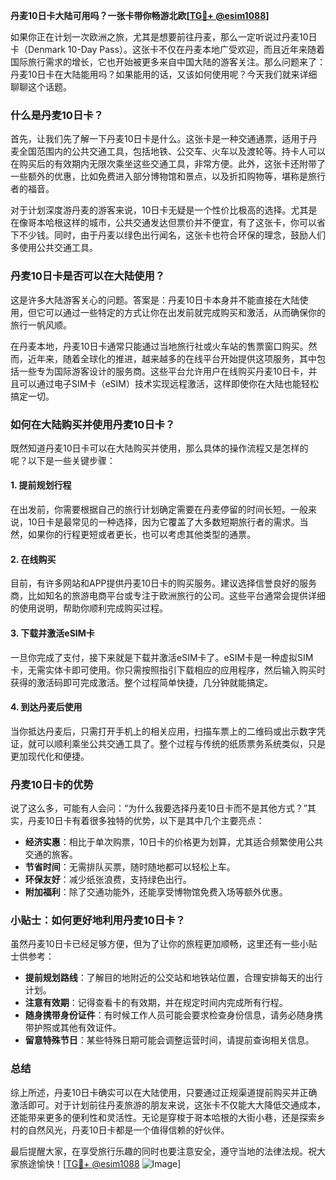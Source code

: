 **丹麦10日卡大陆可用吗？一张卡带你畅游北欧[[TG💪+ @esim1088](https://t.me/s/esim1088)]**

如果你正在计划一次欧洲之旅，尤其是想要前往丹麦，那么一定听说过丹麦10日卡（Denmark 10-Day Pass）。这张卡不仅在丹麦本地广受欢迎，而且近年来随着国际旅行需求的增长，它也开始被更多来自中国大陆的游客关注。那么问题来了：丹麦10日卡在大陆能用吗？如果能用的话，又该如何使用呢？今天我们就来详细聊聊这个话题。

### 什么是丹麦10日卡？

首先，让我们先了解一下丹麦10日卡是什么。这张卡是一种交通通票，适用于丹麦全国范围内的公共交通工具，包括地铁、公交车、火车以及渡轮等。持卡人可以在购买后的有效期内无限次乘坐这些交通工具，非常方便。此外，这张卡还附带了一些额外的优惠，比如免费进入部分博物馆和景点，以及折扣购物等，堪称是旅行者的福音。

对于计划深度游丹麦的游客来说，10日卡无疑是一个性价比极高的选择。尤其是在像哥本哈根这样的城市，公共交通发达但票价并不便宜，有了这张卡，你可以省下不少钱。同时，由于丹麦以绿色出行闻名，这张卡也符合环保的理念，鼓励人们多使用公共交通工具。

### 丹麦10日卡是否可以在大陆使用？

这是许多大陆游客关心的问题。答案是：丹麦10日卡本身并不能直接在大陆使用，但它可以通过一些特定的方式让你在出发前就完成购买和激活，从而确保你的旅行一帆风顺。

在丹麦本地，丹麦10日卡通常只能通过当地旅行社或火车站的售票窗口购买。然而，近年来，随着全球化的推进，越来越多的在线平台开始提供这项服务，其中包括一些专为国际游客设计的服务商。这些平台允许用户在线购买丹麦10日卡，并且可以通过电子SIM卡（eSIM）技术实现远程激活，这样即使你在大陆也能轻松搞定一切。

### 如何在大陆购买并使用丹麦10日卡？

既然知道丹麦10日卡可以在大陆购买并使用，那么具体的操作流程又是怎样的呢？以下是一些关键步骤：

#### 1. 提前规划行程
在出发前，你需要根据自己的旅行计划确定需要在丹麦停留的时间长短。一般来说，10日卡是最常见的一种选择，因为它覆盖了大多数短期旅行者的需求。当然，如果你的行程更短或者更长，也可以考虑其他类型的通票。

#### 2. 在线购买
目前，有许多网站和APP提供丹麦10日卡的购买服务。建议选择信誉良好的服务商，比如知名的旅游电商平台或专注于欧洲旅行的公司。这些平台通常会提供详细的使用说明，帮助你顺利完成购买过程。

#### 3. 下载并激活eSIM卡
一旦你完成了支付，接下来就是下载并激活eSIM卡了。eSIM卡是一种虚拟SIM卡，无需实体卡即可使用。你只需按照指引下载相应的应用程序，然后输入购买时获得的激活码即可完成激活。整个过程简单快捷，几分钟就能搞定。

#### 4. 到达丹麦后使用
当你抵达丹麦后，只需打开手机上的相关应用，扫描车票上的二维码或出示数字凭证，就可以顺利乘坐公共交通工具了。整个过程与传统的纸质票务系统类似，只是更加现代化和便捷。

### 丹麦10日卡的优势

说了这么多，可能有人会问：“为什么我要选择丹麦10日卡而不是其他方式？”其实，丹麦10日卡有着很多独特的优势，以下是其中几个主要亮点：

- **经济实惠**：相比于单次购票，10日卡的价格更为划算，尤其适合频繁使用公共交通的旅客。
- **节省时间**：无需排队买票，随时随地都可以轻松上车。
- **环保友好**：减少纸张浪费，支持绿色出行。
- **附加福利**：除了交通功能外，还能享受博物馆免费入场等额外优惠。

### 小贴士：如何更好地利用丹麦10日卡？

虽然丹麦10日卡已经足够方便，但为了让你的旅程更加顺畅，这里还有一些小贴士供参考：

- **提前规划路线**：了解目的地附近的公交站和地铁站位置，合理安排每天的出行计划。
- **注意有效期**：记得查看卡的有效期，并在规定时间内完成所有行程。
- **随身携带身份证件**：有时候工作人员可能会要求检查身份信息，请务必随身携带护照或其他有效证件。
- **留意特殊节日**：某些特殊日期可能会调整运营时间，请提前查询相关信息。

### 总结

综上所述，丹麦10日卡确实可以在大陆使用，只要通过正规渠道提前购买并正确激活即可。对于计划前往丹麦旅游的朋友来说，这张卡不仅能大大降低交通成本，还能带来更多的便利性和灵活性。无论是穿梭于哥本哈根的大街小巷，还是探索乡村的自然风光，丹麦10日卡都是一个值得信赖的好伙伴。

最后提醒大家，在享受旅行乐趣的同时也要注意安全，遵守当地的法律法规。祝大家旅途愉快！[[TG💪+ @esim1088](https://t.me/s/esim1088) ![Image](https://i.postimg.cc/4NQfJmqS/Snipaste-2025-05-13-00-14-12.png)]